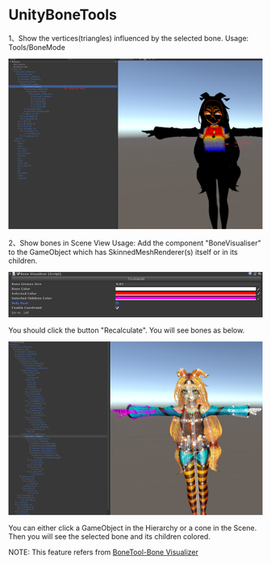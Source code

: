 # UnityBoneTools

1、Show the vertices(triangles) influenced by the selected bone.
Usage: Tools/BoneMode

![Bone tool](Screenshots/BoneMode0.png)

2、Show bones in Scene View
Usage: Add the component "BoneVisualiser" to the GameObject which has SkinnedMeshRenderer(s) itself or in its children.

![BoneVisualiser](Screenshots/VisualBones1.png)

You should click the button "Recalculate". You will see bones as below.


![VisualBones](Screenshots/VisualBones0.png)

You can either click a GameObject in the Hierarchy or a cone in the Scene. Then you will see the selected bone and its children colored.

NOTE: This feature refers from  [BoneTool-Bone Visualizer](https://assetstore.unity.com/packages/tools/utilities/bonetool-bone-visualizer-99464)
